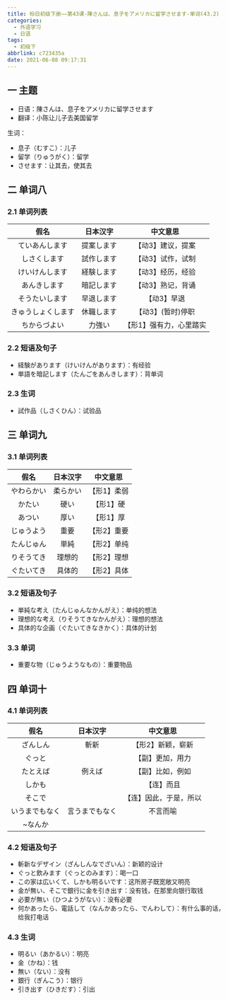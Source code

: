 ```yaml
---
title: 标日初级下册——第43课-陳さんは、息子をアメリカに留学させます-单词(43.2)
categories:
  - 外语学习
  - 日语
tags:
  - 初级下
abbrlink: c723435a
date: 2021-06-08 09:17:31
---
```

## 一 主题

* 日语：陳さんは、息子をアメリカに留学させます
* 翻译：小陈让儿子去美国留学

<!--more-->

生词：

* 息子（むすこ）：儿子
* 留学（りゅうがく）：留学
* させます：让其去，使其去

## 二 单词八

### 2.1 单词列表

|        假名        |  日本汉字  |        中文意思         |
| :----------------: | :--------: | :---------------------: |
|   ていあんします   | 提案します |    【动3】建议，提案    |
|    しさくします    | 試作します |    【动3】试作，试制    |
|   けいけんします   | 経験します |    【动3】经历，经验    |
|    あんきします    | 暗記します |    【动3】熟记，背诵    |
|   そうたいします   | 早退します |       【动3】早退       |
| きゅうしょくします | 休職します |   【动3】\(暂时)停职    |
|    ちからづよい    |   力強い   | 【形1】强有力，心里踏实 |

### 2.2 短语及句子

* 経験があります（けいけんがあります）：有经验
* 単語を暗記します（たんごをあんきします）：背单词

### 2.3 生词

* 試作品（しさくひん）：试验品

## 三 单词九

### 3.1 单词列表

|    假名    | 日本汉字 |  中文意思   |
| :--------: | :------: | :---------: |
| やわらかい | 柔らかい | 【形1】柔弱 |
|   かたい   |   硬い   |  【形1】硬  |
|   あつい   |   厚い   |  【形1】厚  |
| じゅうよう |   重要   | 【形2】重要 |
| たんじゅん |   単純   | 【形2】单纯 |
| りそうてき |  理想的  | 【形2】理想 |
| ぐたいてき |  具体的  | 【形2】具体 |

### 3.2 短语及句子

* 単純な考え（たんじゅんなかんがえ）：单纯的想法
* 理想的な考え（りそうてきなかんがえ）：理想的想法
* 具体的な企画（ぐたいてきなきかく）：具体的计划

### 3.3 单词

* 重要な物（じゅうようなもの）：重要物品

## 四 单词十

### 4.1 单词列表

|      假名      |    日本汉字    |        中文意思        |
| :------------: | :------------: | :--------------------: |
|    ざんしん    |      斬新      |   【形2】新颖，崭新    |
|     ぐっと     |                |    【副】更加，用力    |
|    たとえば    |     例えば     |    【副】比如，例如    |
|     しかも     |                |       【连】而且       |
|     そこで     |                | 【连】因此，于是，所以 |
| いうまでもなく | 言うまでもなく |        不言而喻        |
|    ~なんか     |                |                        |

### 4.2 短语及句子

* 斬新なデザイン（ざんしんなでざいん）：新颖的设计
* ぐっと飲みます（ぐっとのみます）：喝一口
* この家は広いくて、しかも明るいです：这所房子既宽敞又明亮
* 金が無い、そこで銀行に金を引き出す：没有钱，在那里向银行取钱
* 必要が無い（ひつようがない）：没有必要
* 何かあったら、電話して（なんかあったら、でんわして）：有什么事的话，给我打电话

### 4.3 生词

* 明るい（あかるい）：明亮
* 金（かね）：钱
* 無い（ない）：没有
* 銀行（ぎんこう）：银行
* 引き出す（ひきだす）：引出